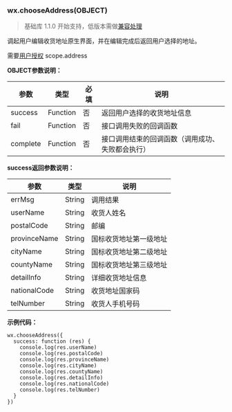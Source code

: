 <!-- https://developers.weixin.qq.com/miniprogram/dev/api/address.html -->

### wx.chooseAddress(OBJECT)

> 基础库 1.1.0 开始支持，低版本需做[兼容处理](https://developers.weixin.qq.com/miniprogram/dev/framework/compatibility.html)

调起用户编辑收货地址原生界面，并在编辑完成后返回用户选择的地址。

需要[用户授权](https://developers.weixin.qq.com/miniprogram/dev/api/authorize-index.html) scope.address

**OBJECT参数说明：**

  参数       |  类型       |  必填 |  说明                       
-------------|-------------|-------|-----------------------------
  success    |  Function   |  否   |  返回用户选择的收货地址信息 
  fail       |  Function   |  否   |  接口调用失败的回调函数     
  complete   |  Function   |  否   |接口调用结束的回调函数（调用成功、失败都会执行）

**success返回参数说明：**

  参数           |  类型     |  说明          
-----------------|-----------|----------------
  errMsg         |  String   |  调用结果      
  userName       |  String   |  收货人姓名    
  postalCode     |  String   |  邮编          
  provinceName   |  String   |国标收货地址第一级地址
  cityName       |  String   |国标收货地址第二级地址
  countyName     |  String   |国标收货地址第三级地址
  detailInfo     |  String   |详细收货地址信息
  nationalCode   |  String   | 收货地址国家码 
  telNumber      |  String   | 收货人手机号码 

**示例代码：**

    wx.chooseAddress({
      success: function (res) {
        console.log(res.userName)
        console.log(res.postalCode)
        console.log(res.provinceName)
        console.log(res.cityName)
        console.log(res.countyName)
        console.log(res.detailInfo)
        console.log(res.nationalCode)
        console.log(res.telNumber)
      }
    })
